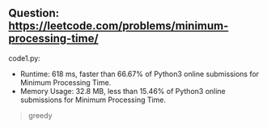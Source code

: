 ## Question: https://leetcode.com/problems/minimum-processing-time/

code1.py:
* Runtime: 618 ms, faster than 66.67% of Python3 online submissions for Minimum Processing Time.
* Memory Usage: 32.8 MB, less than 15.46% of Python3 online submissions for Minimum Processing Time.
> greedy